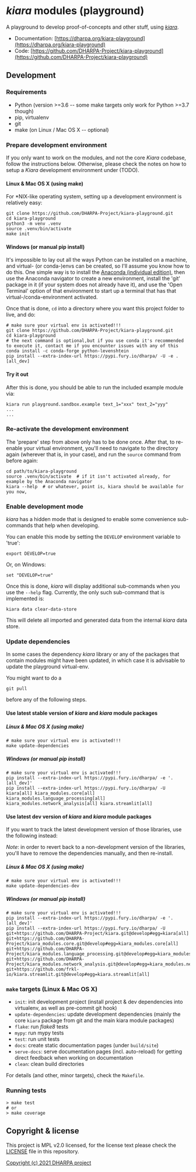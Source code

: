 # *kiara* modules (playground)

A playground to develop proof-of-concepts and other stuff, using [*kiara*](https://github.com/DHARPA-project/kiara).

 - Documentation: [https://dharpa.org/kiara-playground](https://dharpa.org/kiara-playground)
 - Code: [https://github.com/DHARPA-Project/kiara-playground](https://github.com/DHARPA-Project/kiara-playground)

## Development

### Requirements

- Python (version >=3.6 -- some make targets only work for Python >=3.7 though)
- pip, virtualenv
- git
- make (on Linux / Mac OS X -- optional)


### Prepare development environment

If you only want to work on the modules, and not the core *Kiara* codebase, follow the instructions below. Otherwise, please
check the notes on how to setup a *Kiara* development environment under (TODO).

#### Linux & Mac OS X (using make)

For *NIX-like operating system, setting up a development environment is relatively easy:

```console
git clone https://github.com/DHARPA-Project/kiara-playground.git
cd kiara-playground
python3 -m venv .venv
source .venv/bin/activate
make init
```

#### Windows (or manual pip install)

It's impossible to lay out all the ways Python can be installed on a machine, and virtual- (or conda-)envs can be created, so I'll assume you know how to do this.
One simple way is to install the [Anaconda (individual edition)](https://docs.anaconda.com/anaconda/install/index.html), then use the Anaconda navigator to create a new environment, install the 'git' package in it (if your system does not already have it), and use the 'Open Terminal' option of that environment to start up a terminal that has that virtual-/conda-environment activated.

Once that is done, `cd` into a directory where you want this project folder to live, and do:

```console
# make sure your virtual env is activated!!!
git clone https://github.com/DHARPA-Project/kiara-playground.git
cd kiara-playground
# the next command is optional,but if you use conda it's recommended to execute it, contact me if you encounter issues with any of this
conda install -c conda-forge python-levenshtein
pip install --extra-index-url https://pypi.fury.io/dharpa/ -U -e .[all_dev]
```

#### Try it out

After this is done, you should be able to run the included example module via:

```console
kiara run playground.sandbox.example text_1="xxx" text_2="yyy"
...
...
```

### Re-activate the development environment

The 'prepare' step from above only has to be done once. After that, to re-enable your virtual environment,
you'll need to navigate to the directory again (wherever that is, in your case), and run the ``source`` command from before again:

```console
cd path/to/kiara-playground
source .venv/bin/activate  # if it isn't activated already, for example by the Anaconda navigator
kiara --help  # or whatever, point is, kiara should be available for you now,
```

### Enable development mode

*kiara* has a hidden mode that is designed to enable some convenience sub-commands that help when developing.

You can enable this mode by setting the ``DEVELOP`` environment variable to 'true':

```
export DEVELOP=true
```

Or, on Windows:
```
set "DEVELOP=true"
```

Once this is done, *kiara* will display additional sub-commands when you use the ``--help`` flag. Currently, the only such
sub-command that is implemented is:

```
kiara data clear-data-store
```

This will delete all imported and generated data from the internal *kiara* data store.

### Update dependencies

In some cases the dependency *kiara* library or any of the packages that contain modules might have been updated, in which
case it is advisable to update the playground virtual-env.

You might want to do a

```console
git pull
```

before any of the following steps.

#### Use latest stable version of *kiara* and *kiara* module packages

##### Linux & Mac OS X (using make)

```console
# make sure your virtual env is activated!!!
make update-dependencies
```

##### Windows (or manual pip install)

```console
# make sure your virtual env is activated!!!
pip install --extra-index-url https://pypi.fury.io/dharpa/ -e '.[all_dev]'
pip install --extra-index-url https://pypi.fury.io/dharpa/ -U kiara[all] kiara_modules.core[all] kiara_modules.language_processing[all] kiara_modules.network_analysis[all] kiara.streamlit[all] 
```

#### Use latest dev version of *kiara* and *kiara* module packages

If you want to track the latest development version of those libraries, use the following instead:

*Note*: in order to revert back to a non-development version of the libraries, you'll have to remove the dependencies manually, and then re-install.

##### Linux & Mac OS X (using make)

```console
# make sure your virtual env is activated!!!
make update-dependencies-dev
```

##### Windows (or manual pip install)

```console
# make sure your virtual env is activated!!!
pip install --extra-index-url https://pypi.fury.io/dharpa/ -e '.[all_dev]'
pip install --extra-index-url https://pypi.fury.io/dharpa/ -U git+https://github.com/DHARPA-Project/kiara.git@develop#egg=kiara[all] git+https://github.com/DHARPA-Project/kiara_modules.core.git@develop#egg=kiara_modules.core[all] git+https://github.com/DHARPA-Project/kiara_modules.language_processing.git@develop#egg=kiara_modules.language_processing[all] git+https://github.com/DHARPA-Project/kiara_modules.network_analysis.git@develop#egg=kiara_modules.network_analysis[all] git+https://github.com/frkl-io/kiara.streamlit.git@develop#egg=kiara.streamlit[all]
```

### ``make`` targets (Linux & Mac OS X)

- ``init``: init development project (install project & dev dependencies into virtualenv, as well as pre-commit git hook)
- ``update-dependencies``: update development dependencies (mainly the core ``kiara`` package from git and the main kiara module packages)
- ``flake``: run *flake8* tests
- ``mypy``: run mypy tests
- ``test``: run unit tests
- ``docs``: create static documentation pages (under ``build/site``)
- ``serve-docs``: serve documentation pages (incl. auto-reload) for getting direct feedback when working on documentation
- ``clean``: clean build directories

For details (and other, minor targets), check the ``Makefile``.


### Running tests

``` console
> make test
# or
> make coverage
```


## Copyright & license

This project is MPL v2.0 licensed, for the license text please check the [LICENSE](/LICENSE) file in this repository.

[Copyright (c) 2021 DHARPA project](https://dharpa.org)
